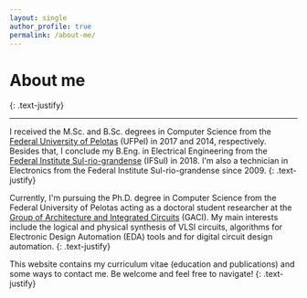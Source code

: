 ```yaml
---
layout: single
author_profile: true
permalink: /about-me/
---
```


# About me
{: .text-justify} 
<hr>

I received the M.Sc. and B.Sc. degrees in Computer Science from the [Federal University of Pelotas](ufpel.edu.br) (UFPel) in 2017 and 2014, respectively. Besides that, I conclude my B.Eng. in Electrical Engineering from the [Federal Institute Sul-rio-grandense](ifsul.edu.br) (IFSul) in 2018. I'm also a technician in Electronics from the Federal Institute Sul-rio-grandense since 2009. 
{: .text-justify} 

Currently, I'm pursuing the Ph.D. degree in Computer Science from the Federal University of Pelotas acting as a doctoral student researcher at the [Group of Architecture and Integrated Circuits](https://wp.ufpel.edu.br/gaci/) (GACI). My main interests include the logical and physical synthesis of VLSI circuits, algorithms for Electronic Design Automation (EDA) tools and for digital circuit design automation. 
{: .text-justify}

This website contains my curriculum vitae (education and publications) and some ways to contact me. Be welcome and feel free to navigate! 
{: .text-justify}